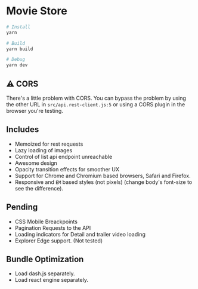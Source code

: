 # Movie Store

```bash
# Install
yarn

# Build
yarn build

# Debug
yarn dev
```

## ⚠️ CORS

There's a little problem with CORS. You can bypass the problem by using the other URL in `src/api.rest-client.js:5` or using a CORS plugin in the browser you're testing.

## Includes

- Memoized for rest requests
- Lazy loading of images
- Control of list api endpoint unreachable
- Awesome design
- Opacity transition effects for smoother UX
- Support for Chrome and Chromium based browsers, Safari and Firefox.
- Responsive and `EM` based styles (not pixels) (change body's font-size to see the difference).

## Pending

- CSS Mobile Breackpoints
- Pagination Requests to the API
- Loading indicators for Detail and trailer video loading
- Explorer Edge support. (Not tested)

## Bundle Optimization

- Load dash.js separately.
- Load react engine separately.

